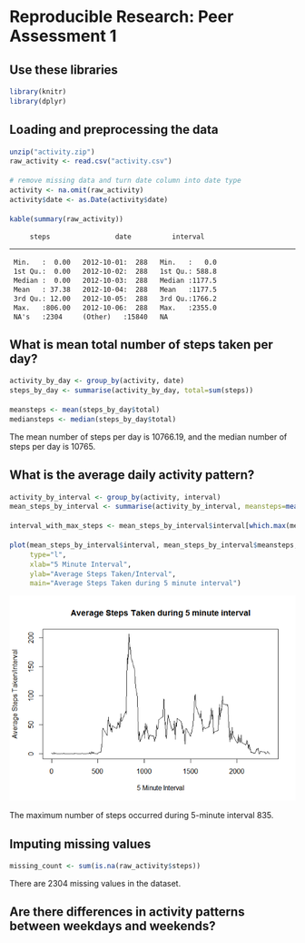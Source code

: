 # Reproducible Research: Peer Assessment 1

## Use these libraries

```r
library(knitr)
library(dplyr)
```


## Loading and preprocessing the data

```r
unzip("activity.zip")
raw_activity <- read.csv("activity.csv")

# remove missing data and turn date column into date type
activity <- na.omit(raw_activity)
activity$date <- as.Date(activity$date)

kable(summary(raw_activity))
```

         steps                date          interval    
---  ---------------  -----------------  ---------------
     Min.   :  0.00   2012-10-01:  288   Min.   :   0.0 
     1st Qu.:  0.00   2012-10-02:  288   1st Qu.: 588.8 
     Median :  0.00   2012-10-03:  288   Median :1177.5 
     Mean   : 37.38   2012-10-04:  288   Mean   :1177.5 
     3rd Qu.: 12.00   2012-10-05:  288   3rd Qu.:1766.2 
     Max.   :806.00   2012-10-06:  288   Max.   :2355.0 
     NA's   :2304     (Other)   :15840   NA             



## What is mean total number of steps taken per day?

```r
activity_by_day <- group_by(activity, date)
steps_by_day <- summarise(activity_by_day, total=sum(steps))

meansteps <- mean(steps_by_day$total)
mediansteps <- median(steps_by_day$total)
```

The mean number of steps per day is 10766.19, and the median number of steps per day is 10765.


## What is the average daily activity pattern?

```r
activity_by_interval <- group_by(activity, interval)
mean_steps_by_interval <- summarise(activity_by_interval, meansteps=mean(steps))

interval_with_max_steps <- mean_steps_by_interval$interval[which.max(mean_steps_by_interval$meansteps)]

plot(mean_steps_by_interval$interval, mean_steps_by_interval$meansteps, 
     type="l",
     xlab="5 Minute Interval",
     ylab="Average Steps Taken/Interval",
     main="Average Steps Taken during 5 minute interval")
```

![](PA1_template_files/figure-html/unnamed-chunk-4-1.png)<!-- -->

The maximum number of steps occurred during 5-minute interval 835.

## Imputing missing values


```r
missing_count <- sum(is.na(raw_activity$steps))
```

There are 2304 missing values in the dataset.


## Are there differences in activity patterns between weekdays and weekends?
